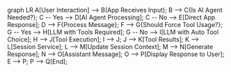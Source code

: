graph LR
A[User Interaction] --> B(App Receives Input);
B --> C{Is AI Agent Needed?};
C -- Yes --> D[AI Agent Processing];
C -- No --> E[Direct App Response];
D --> F{Process Message};
F --> G{Should Force Tool Usage?};
G -- Yes --> H[LLM with Tools Required];
G -- No --> I[LLM with Auto Tool Choice];
H --> J[Tool Execution];
I --> J;
J --> K[Tool Results];
K --> L[Session Service];
L --> M[Update Session Context];
M --> N[Generate Response];
N --> O[Assistant Message];
O --> P[Display Response to User];
E --> P;
P --> Q[End];
